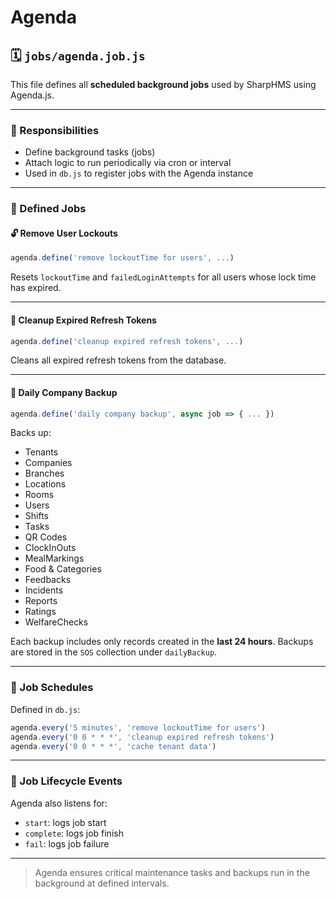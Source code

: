 # Agenda

## 🗓️ `jobs/agenda.job.js`

This file defines all **scheduled background jobs** used by SharpHMS using Agenda.js.

---

### 🔗 Responsibilities

* Define background tasks (jobs)
* Attach logic to run periodically via cron or interval
* Used in `db.js` to register jobs with the Agenda instance

---

### 📌 Defined Jobs

#### 🔓 Remove User Lockouts

```js
agenda.define('remove lockoutTime for users', ...)
```

Resets `lockoutTime` and `failedLoginAttempts` for all users whose lock time has expired.

---

#### 🧹 Cleanup Expired Refresh Tokens

```js
agenda.define('cleanup expired refresh tokens', ...)
```

Cleans all expired refresh tokens from the database.

---

#### 💾 Daily Company Backup

```js
agenda.define('daily company backup', async job => { ... })
```

Backs up:

* Tenants
* Companies
* Branches
* Locations
* Rooms
* Users
* Shifts
* Tasks
* QR Codes
* ClockInOuts
* MealMarkings
* Food & Categories
* Feedbacks
* Incidents
* Reports
* Ratings
* WelfareChecks

Each backup includes only records created in the **last 24 hours**. Backups are stored in the `SOS` collection under `dailyBackup`.

---

### 🔁 Job Schedules

Defined in `db.js`:

```js
agenda.every('5 minutes', 'remove lockoutTime for users')
agenda.every('0 0 * * *', 'cleanup expired refresh tokens')
agenda.every('0 0 * * *', 'cache tenant data')
```

---

### 🧠 Job Lifecycle Events

Agenda also listens for:

* `start`: logs job start
* `complete`: logs job finish
* `fail`: logs job failure

---

> Agenda ensures critical maintenance tasks and backups run in the background at defined intervals.